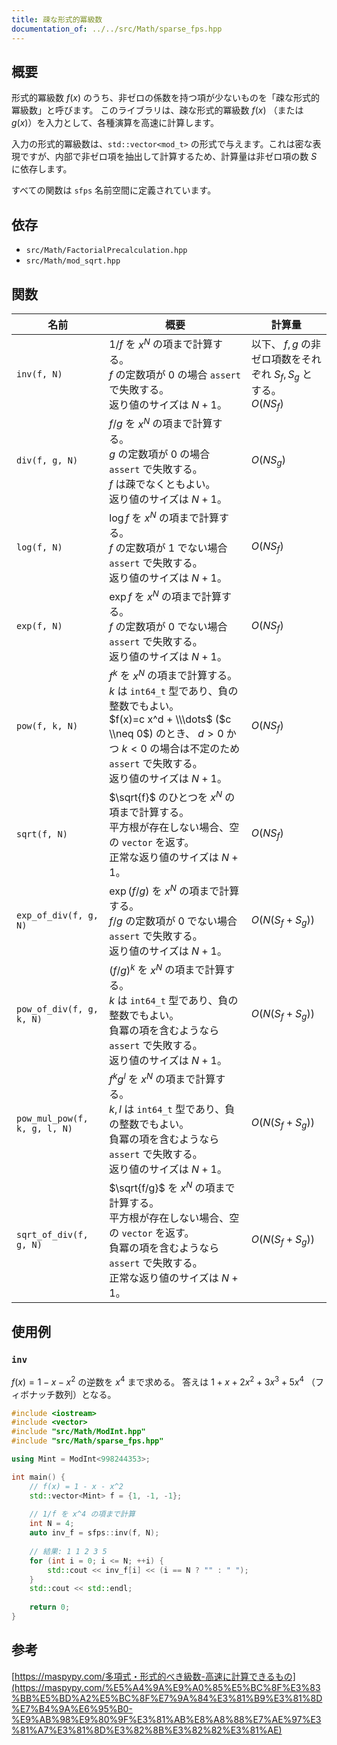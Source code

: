 ```yaml
---
title: 疎な形式的冪級数
documentation_of: ../../src/Math/sparse_fps.hpp
---
```


## 概要

形式的冪級数 $f(x)$ のうち、非ゼロの係数を持つ項が少ないものを「疎な形式的冪級数」と呼びます。
このライブラリは、疎な形式的冪級数 $f(x)$ （または $g(x)$）を入力として、各種演算を高速に計算します。

入力の形式的冪級数は、`std::vector<mod_t>` の形式で与えます。これは密な表現ですが、内部で非ゼロ項を抽出して計算するため、計算量は非ゼロ項の数 $S$ に依存します。

すべての関数は `sfps` 名前空間に定義されています。

## 依存
- `src/Math/FactorialPrecalculation.hpp`
- `src/Math/mod_sqrt.hpp`

## 関数

|名前|概要|計算量|
|---|---|---|
|`inv(f, N)`|$1/f$ を $x^N$ の項まで計算する。 <br> $f$ の定数項が 0 の場合 `assert` で失敗する。 <br> 返り値のサイズは $N+1$。 |以下、 $f, g$ の非ゼロ項数をそれぞれ $S_f, S_g$ とする。<br> $O(NS_f)$|
|`div(f, g, N)`| $f/g$ を $x^N$ の項まで計算する。 <br> $g$ の定数項が 0 の場合 `assert` で失敗する。 <br> $f$ は疎でなくともよい。　<br> 返り値のサイズは $N+1$。 | $O(NS_g)$|
|`log(f, N)`| $\log f$ を $x^N$ の項まで計算する。 <br> $f$ の定数項が 1 でない場合 `assert` で失敗する。  <br> 返り値のサイズは $N+1$。 | $O(NS_f)$|
|`exp(f, N)`| $\exp f$ を $x^N$ の項まで計算する。 <br> $f$ の定数項が 0 でない場合 `assert` で失敗する。  <br> 返り値のサイズは $N+1$。 | $O(NS_f)$|
|`pow(f, k, N)`| $f^k$ を $x^N$ の項まで計算する。<br> $k$ は `int64_t` 型であり、負の整数でもよい。 <br> $f(x)=c x^d + \\\dots$ ($c \\neq 0$) のとき、 $d>0$ かつ $k<0$ の場合は不定のため `assert` で失敗する。<br> 返り値のサイズは $N+1$。 | $O(NS_f)$|
|`sqrt(f, N)`| $\sqrt{f}$ のひとつを $x^N$ の項まで計算する。　<br> 平方根が存在しない場合、空の `vector` を返す。 <br> 正常な返り値のサイズは $N+1$。 | $O(NS_f)$|
|`exp_of_div(f, g, N)`| $\exp (f/g)$ を $x^N$ の項まで計算する。 <br> $f/g$ の定数項が 0 でない場合 `assert` で失敗する。 <br> 返り値のサイズは $N+1$。 | $O(N(S_f+S_g))$|
|`pow_of_div(f, g, k, N)`| $(f/g)^k$ を $x^N$ の項まで計算する。 <br> $k$ は `int64_t` 型であり、負の整数でもよい。<br> 負冪の項を含むようなら `assert` で失敗する。 <br> 返り値のサイズは $N+1$。 | $O(N(S_f+S_g))$ |
|`pow_mul_pow(f, k, g, l, N)`| $f^kg^l$ を $x^N$ の項まで計算する。<br> $k,l$ は `int64_t` 型であり、負の整数でもよい。 <br> 負冪の項を含むようなら `assert` で失敗する。 <br> 返り値のサイズは $N+1$。 | $O(N(S_f+S_g))$|
|`sqrt_of_div(f, g, N)`| $\sqrt{f/g}$ を $x^N$ の項まで計算する。 <br> 平方根が存在しない場合、空の `vector` を返す。<br> 負冪の項を含むようなら `assert` で失敗する。 <br> 正常な返り値のサイズは $N+1$。 | $O(N(S_f+S_g))$|

## 使用例

### `inv`
$f(x) = 1 - x - x^2$ の逆数を $x^4$ まで求める。
答えは $1 + x + 2x^2 + 3x^3 + 5x^4$ （フィボナッチ数列）となる。

```cpp
#include <iostream>
#include <vector>
#include "src/Math/ModInt.hpp"
#include "src/Math/sparse_fps.hpp"

using Mint = ModInt<998244353>;

int main() {
    // f(x) = 1 - x - x^2
    std::vector<Mint> f = {1, -1, -1};
    
    // 1/f を x^4 の項まで計算
    int N = 4;
    auto inv_f = sfps::inv(f, N);
    
    // 結果: 1 1 2 3 5
    for (int i = 0; i <= N; ++i) {
        std::cout << inv_f[i] << (i == N ? "" : " ");
    }
    std::cout << std::endl;
    
    return 0;
}
```

## 参考
[https://maspypy.com/多項式・形式的べき級数-高速に計算できるもの](https://maspypy.com/%E5%A4%9A%E9%A0%85%E5%BC%8F%E3%83%BB%E5%BD%A2%E5%BC%8F%E7%9A%84%E3%81%B9%E3%81%8D%E7%B4%9A%E6%95%B0-%E9%AB%98%E9%80%9F%E3%81%AB%E8%A8%88%E7%AE%97%E3%81%A7%E3%81%8D%E3%82%8B%E3%82%82%E3%81%AE)
